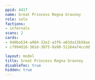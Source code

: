 ```yaml
---
ppid: 4417
name: Great Princess Regna Gravnoy
role: solo
factions:
- infernals
scans: 2
cards:
- 940ba534-a984-32e2-a3f6-a03da13b58ae
- c7994d16-361d-3875-9a90-51164a74ccdd

layout: model
title: Great Princess Regna Gravnoy
disableToc: true
hidden: true
---
```

